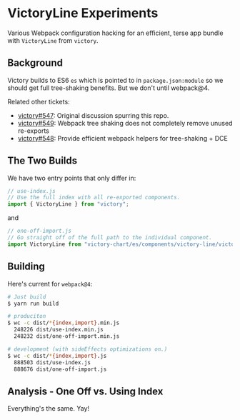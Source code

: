 VictoryLine Experiments
=======================

Various Webpack configuration hacking for an efficient, terse app bundle with
`VictoryLine` from `victory`.

## Background

Victory builds to ES6 `es` which is pointed to in `package.json:module` so we should get full tree-shaking benefits. But we don't until webpack@4.

Related other tickets:

* [victory#547](https://github.com/FormidableLabs/victory/issues/547):
  Original discussion spurring this repo.
* [victory#549](https://github.com/FormidableLabs/victory/issues/549):
  Webpack tree shaking does not completely remove unused re-exports
* [victory#548](https://github.com/FormidableLabs/victory/issues/548):
  Provide efficient webpack helpers for tree-shaking + DCE

## The Two Builds

We have two entry points that only differ in:

```js
// use-index.js
// Use the full index with all re-exported components.
import { VictoryLine } from "victory";
```

and

```js
// one-off-import.js
// Go straight off of the full path to the individual component.
import VictoryLine from "victory-chart/es/components/victory-line/victory-line";
```

## Building

Here's current for `webpack@4`:

```sh
# Just build
$ yarn run build

# produciton
$ wc -c dist/*{index,import}.min.js
  248226 dist/use-index.min.js
  248232 dist/one-off-import.min.js

# development (with sideEffects optimizations on.)
$ wc -c dist/*{index,import}.js
  888503 dist/use-index.js
  888676 dist/one-off-import.js

```

## Analysis - One Off vs. Using Index

Everything's the same. Yay!
